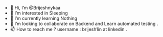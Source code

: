 - 👋 Hi, I’m @Brijeshnykaa
- 👀 I’m interested in Sleeping
- 🌱 I’m currently learning Nothing
- 💞️ I’m looking to collaborate on Backend and Learn automated testing .
- 📫 How to reach me ? username : brijesh1in at linkedin .

<!---
Brijeshnykaa/Brijeshnykaa is a ✨ special ✨ repository because its `README.md` (this file) appears on your GitHub profile.
You can click the Preview link to take a look at your changes.
--->
